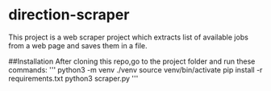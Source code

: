 # direction-scraper
This project is a web scraper project which extracts list of available jobs from a web page and saves them in a file.

##Installation
After cloning this repo,go to the project folder and run these commands:
'''
python3 -m venv ./venv
source venv/bin/activate
pip install -r requirements.txt
python3 scraper.py
'''
